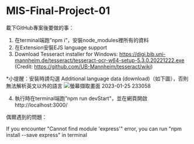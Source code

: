 # MIS-Final-Project-01
載下GitHub專案後要做的事：
1. 在terminal端跑”npm i”，安裝node_modules裡所有的資料
2. 在Extension安裝EJS language support
3. Download Tesseract installer for Windows: https://digi.bib.uni-mannheim.de/tesseract/tesseract-ocr-w64-setup-5.3.0.20221222.exe
(Credit: https://github.com/UB-Mannheim/tesseract/wiki)

*小提醒：安裝時請勾選 Additional language data (download)（如下圖），否則無法解析英文以外的語言
![螢幕擷取畫面 2023-01-25 233058](https://user-images.githubusercontent.com/62171839/214606410-bb5415f9-b9e4-4fa4-966f-98e565d7a51d.png)

4. 執行時在terminal端跑”npm run devStart"，並在網頁開啟http://localhost:3000/ 

偶爾遇到的問題：

If you encounter "Cannot find module 'express'" error, you can run "npm install --save express" in terminal
